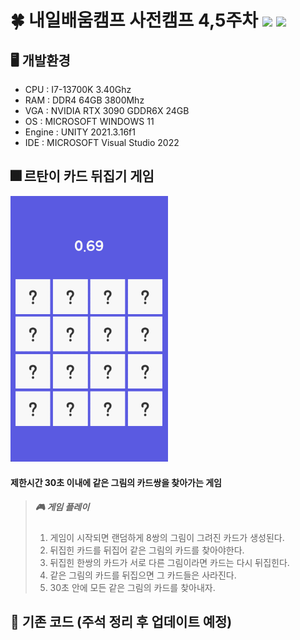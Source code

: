 # 🍀 내일배움캠프 사전캠프 4,5주차 <img src="https://img.shields.io/badge/Unity-FFFFFF?style=flat&logo=Unity&logoColor=5D5D5D"/> <img src="https://img.shields.io/badge/C%23-5D5D5D?style=flat&logo=csharp&logoColor=FFFFFF"/>   
## 🖥 개발환경    

* CPU : I7-13700K 3.40Ghz    
* RAM : DDR4 64GB 3800Mhz    
* VGA : NVIDIA RTX 3090 GDDR6X 24GB    
* OS : MICROSOFT WINDOWS 11    
* Engine : UNITY 2021.3.16f1    
* IDE : MICROSOFT Visual Studio 2022    

## 🎆 르탄이 카드 뒤집기 게임    
<img src="/IMGS/game.gif" width="50%" height="50%" title="game" alt="Game"></img>    
#### 제한시간 30초 이내에 같은 그림의 카드쌍을 찾아가는 게임    
> ##### 🎮 게임 플레이
> 1. 게임이 시작되면 랜덤하게 8쌍의 그림이 그려진 카드가 생성된다.    
> 2. 뒤집힌 카드를 뒤집어 같은 그림의 카드를 찾아야한다.    
> 3. 뒤집힌 한쌍의 카드가 서로 다른 그림이라면 카드는 다시 뒤집힌다.    
> 4. 같은 그림의 카드를 뒤집으면 그 카드들은 사라진다.
> 5. 30초 안에 모든 같은 그림의 카드를 찾아내자.        


## 📍 기존 코드 (주석 정리 후 업데이트 예정)
